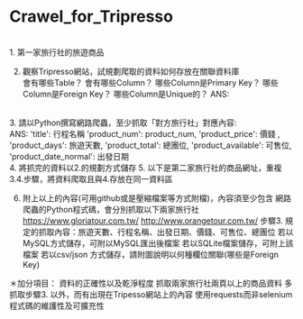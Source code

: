 # Crawel_for_Tripresso
</br>
1. 第一家旅行社的旅遊商品</br>

2. 觀察Tripresso網站，試規劃爬取的資料如何存放在關聯資料庫</br>
會有哪些Table？</n>
會有哪些Column？</n>
哪些Column是Primary Key？</n>
哪些Column是Foreign Key？</n>
哪些Column是Unique的？</n>
ANS:</n>


</br>
3. 請以Python撰寫網路爬蟲，至少抓取「對方旅行社」對應內容:</br>
ANS:</n>
    'title': 行程名稱</n>
    'product_num': product_num,</n>
    'product_price': 價錢 ,</n>
    'product_days': 旅遊天數,</n>
    'product_total': 總團位,</n>
    'product_available': 可售位,</n>
    'product_date_normal': 出發日期 </n>

</br>
4. 將抓完的資料以2.的規劃方式儲存</n>
5. 以下是第二家旅行社的商品網址，重複3.4.步驟，將資料爬取且與4.存放在同一資料區</n>

6. 附上以上的內容(可用github或是壓縮檔案等方式附檔)，內容須至少包含
網路爬蟲的Python程式碼，會分別抓取以下兩家旅行社
https://www.gloriatour.com.tw/
http://www.orangetour.com.tw/
步驟3. 規定的抓取內容：旅遊天數、行程名稱、出發日期、價錢、可售位、總團位
若以MySQL方式儲存，可附以MySQL匯出後檔案
若以SQLite檔案儲存，可附上該檔案
若以csv/json 方式儲存，請附圖說明以何種欄位關聯(哪些是Foreign Key)

＊加分項目：
資料的正確性以及乾淨程度
抓取兩家旅行社兩頁以上的商品資料
多抓取步驟3. 以外，而有出現在Tripesso網站上的內容
使用requests而非selenium
程式碼的維護性及可擴充性
